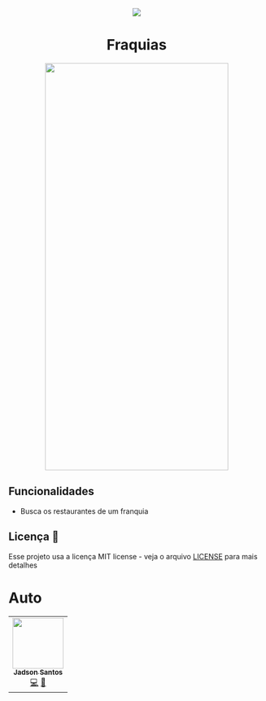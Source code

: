 <p align="center">
<img src="https://camo.githubusercontent.com/13c4e50d88df7178ae1882a203ed57b641674f94/68747470733a2f2f63646e2e7261776769742e636f6d2f73696e647265736f726875732f617765736f6d652f643733303566333864323966656437386661383536353265336136336531353464643865383832392f6d656469612f62616467652e737667">
</p>

<h1 align="center"> Fraquias</h1>

<p align="center" style="display: flex; flex-direction: row; align-content: center; justify-content: center; ">
  <img width="360" height="800"  src="https://github.com/jadson179/franquias/blob/master/app.jpg?raw=true">

</p>


## Funcionalidades

* Busca os restaurantes de um franquia

## Licença 📝

Esse projeto usa a licença MIT license - veja o arquivo [LICENSE](LICENSE) para mais detalhes

# Auto

<table>
  <tr>
    <td align="center"><a href="https://github.com/jadson179"><img src="https://avatars0.githubusercontent.com/u/42282908?s=460&u=79ce909209ebf14da91a2d2517c9b0f9e378a4e1&v=4" width="100px;" alt=""/><br /><sub><b>Jadson Santos</b></sub></a><br /><a href="https://github.com/jadson179/franquias/commits?author=jadson179" title="Code">💻</a> <a href="https://github.com/jadson179" title="Design">🎨</a></td>
  <tr>
</table>

